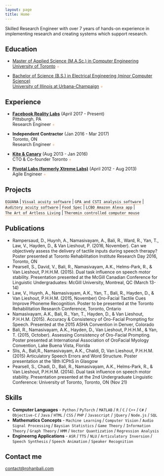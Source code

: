 ```yaml
---
layout: page
title: Home
---
```


<style>
.tooltip_templates { display: none; }


.toolTipUnderlineID {
	text-decoration: none;
    border-bottom: 1px solid #ffa268;
}
.tooltipListClass li {
	margin: 10px 0;
}

</style>

Skilled Research Engineer with over 7 years of hands-on experience in implementing research and creating systems which support research.

## Education

* [Master of Applied Science (M.A.Sc.) in Computer Engineering <br> University of Toronto](https://www.ece.utoronto.ca/graduates/degree-programs/masc/) <span style="display: inline-block; color:#ffa268" class="tooltip" data-tooltip-content="#tooltip_uoft_edu_content">+</span>

<div class="tooltip_templates">
    <span class="tooltipListClass" id="tooltip_uoft_edu_content">
		Thesis : Mapping Acoustics to Kinematics in Speech <br>
		GPA : 3.7/4
    </span>
</div>

* [Bachelor of Science (B.S.) in Electrical Engineering (minor Computer Science) <br> University of Illinois at Urbana-Champaign](http://www.ece.illinois.edu/) <span style="display: inline-block; color:#ffa268" class="tooltip" data-tooltip-content="#tooltip_uofi_edu_content">+</span>

<div class="tooltip_templates">
    <span class="tooltipListClass" id="tooltip_uofi_edu_content">
		GPA : 3.5/4
    </span>
</div>


## Experience

* **[Facebook Reality Labs](https://tech.fb.com/facebook-reality-labs-inside-our-new-pittsburgh-digs/)**	(April 2017 - Present)<br> Pittsburgh, PA<br> Research Engineer <span style="display: inline-block; color:#ffa268" class="tooltip" data-tooltip-content="#tooltip_fb_exp_content">+</span>

<div class="tooltip_templates">
    <span class="tooltipListClass" id="tooltip_fb_exp_content">
		<p style="display: inline-block; color:white"> I currently work as part of a team of researchers and engineers focused on building virtual telepresence. I have worked on many different parts of this research pipeline, from writing data capture software, to large-scale data processing, to implementing computer vision and machine learning research.</p>
	    <ul>
	    	<li>Increased keypoint detection quality by 10% by making changes to the training pipeline for keypoint detection ML model (PyTorch)</li>
	    	<li>Made architectural updates to keypoint detection ML model (PyTorch)</li>
			<li>Designed and implemented a failure detection and retraining pipeline for our state-of-the-art keypoint and segmentation detectors, leading to a 20% improvement in predicted keypoint quality (PyTorch)</li>
			<li>Developed a speech to facial animation prediction model using Bi-LSTM (PyTorch)</li>
			<li>Developed Computer Vision-based metrics to evaluate quality of keypoint annotations (Python)</li>
			<li>Designed and implemented pipeline for early evaluation of data capture quality (Python)</li>
			<li>Designed and implemented post-processing steps which made capture data consumable for research. Formalized and automated data preprocessing. (Python, C++, Bash)</li>
			<li>Created monitoring and alerting solutions for fast detection of issues in data capture pipeline (Python, SQL, PHP)</li>
			<li>Created a data management system to support PII data captured during user studies (ReactJS, PHP)</li>
			<li>Created a data management system to support large scale data annotation (Python, PHP)</li>
			<li>Developed and upgraded 2D and 3D annotation tool for annotation of over one million data points (Javascript - ReactJS, PHP, SQL, Python, C++).</li>
			<li>Collaborated in the design of a user study capture process that has captured over a thousand hours of data.</li>
			<li>Led the development of multiple custom software solutions to help Research Assistants interact with research tools and software (C++, Python)</li>
		</ul>
	</span>
</div>

* **Independent Contractor** 	(Jan 2016 - Mar 2017)<br> Toronto, ON<br> Research Engineer <span style="display: inline-block; color:#ffa268" class="tooltip" data-tooltip-content="#tooltip_uoft_exp_content">+</span>

<div class="tooltip_templates">
    <span class="tooltipListClass" id="tooltip_uoft_exp_content">
		<p style="display: inline-block; color:white"> Worked with researchers, clinics, and corporations to develop software and hardware solutions to problems at the intersection of physical movement and machine learning.</p>
	    <ul>
	    	<li>PROMPT Institute - Functional data analysis (FDA) software tool - Developed FDA tool to evaluate consistency of articulation data over multiple repetitions (Matlab).</li>
	    	<li>The Speech And Stuttering Institute - Gentle Onset Software tool - Gentle Onset therapy is used to treat people who stutter. This Neural Network-based detector for gentle onset in speech enabled patients to practice Gentle Onset therapy at home.</li>
			<li>PROMPT Institute - Eguana Python - Developed software for analysis of Electromagnetic Articulograph data.</li>
			<li>Music Mind Inc - Clarinet Monitor - Developed hardware and software for a real time visualization of tongue position while playing a clarinet.</li>
		</ul>
	</span>
</div>

* **[Kite & Canary](http://kiteandcanary.com/home/)**	(Aug 2013 - Jan 2016)<br> CTO & Co-founder Toronto <span style="display: inline-block; color:#ffa268" class="tooltip" data-tooltip-content="#tooltip_kandc_exp_content">+</span>


<div class="tooltip_templates">
    <span  class="tooltipListClass" id="tooltip_kandc_exp_content">
	    <ul>
	    	<li>Co-founded and led a healthcare software startup from infancy to producing 300k yearly revenue</li>
	    	<li>Led technical team and grew the team from two part-time to three full-time developers</li>
			<li>Planned project roadmap and supervised the development of iOS, WatchOS, Web and Server Side projects</li>
			<li>Collaborated with hospitals and researchers in Toronto to produce technical innovations in health care
by providing recording, hosting and analysis solutions for human kinematic and physiological data
</li>
		</ul>
	</span>
</div>

* **[Pivotal Labs (formerly Xtreme Labs)](https://pivotal.io/labs)**	(April 2012 - Aug 2013)<br> Agile Engineer <span style="display: inline-block; color:#ffa268" class="tooltip" data-tooltip-content="#tooltip_xtreme_exp_content">+</span>

<div class="tooltip_templates">
    <span class="tooltipListClass" id="tooltip_xtreme_exp_content">
	    <ul>
	    	<li>Consulted leading businesses and banks in Canada & USA on iOS strategy and mobile app design</li>
	    	<li>Developed iOS applications and supervised a software development team of 4 people to produce software using Agile methodologies</li>
			<li>Planned project roadmap and supervised the development of iOS, WatchOS, Web and Server Side projects</li>
			<li>Responsible for emergency bug fixes for multiple projects on Web, iOS, Android and BlackBerry platforms</li>
		</ul>
	</span>
</div>

## Projects

<span style="display: inline-block" class="tooltip toolTipUnderlineID" data-tooltip-content="#tooltip_eguana_proj_content">`EGUANA`</span> <nowiki> | </nowiki>
<span style="display: inline-block" class="tooltip toolTipUnderlineID" data-tooltip-content="#tooltip_visual_proj_content">`Visual acuity software`</span> <nowiki> | </nowiki>
<span style="display: inline-block" class="tooltip toolTipUnderlineID" data-tooltip-content="#tooltip_gpa_proj_content">`GPA and CSTI analysis software`</span> <nowiki> | </nowiki>
<span style="display: inline-block" class="tooltip toolTipUnderlineID" data-tooltip-content="#tooltip_auditory_proj_content">`Auditory acuity software`</span> <nowiki> | </nowiki>
<span style="display: inline-block" class="tooltip toolTipUnderlineID" data-tooltip-content="#tooltip_foodSpec_proj_content">`Food Spec`</span> <nowiki> | </nowiki>
<span style="display: inline-block" class="tooltip toolTipUnderlineID" data-tooltip-content="#tooltip_lcbo_proj_content">`LCBO Amazon Alexa app`</span> <nowiki> | </nowiki>
<span style="display: inline-block" class="tooltip toolTipUnderlineID" data-tooltip-content="#tooltip_artofartless_proj_content">`The Art of Artless Living`</span> <nowiki> | </nowiki>
<span style="display: inline-block" class="tooltip toolTipUnderlineID" data-tooltip-content="#tooltip_theremin_proj_content">`Theremin controlled computer mouse`</span>



## Publications
* Rampersaud, D., Huynh, A., Namasivayam, A., Bali, R., Ward, R., Yan, T., Law, V., Hayden, D., & Van Lieshout, P. (2016, November). Can we objectively assess the delivery of tactile inputs during speech therapy? Poster presented at Toronto Rehabilitation Institute Research Day 2016, Toronto, ON
* Pearsell, S., David, V., Bali, R., Namasivayam, A.K., Helms-Park, R., & Van Lieshout, P.H.H.M. (2015). Dual task influence on speech motor stability. Presentation presented at the McGill Canadian Conference for Linguistic Undergraduates: McGill University, Montreal, QC (March 13-14)
* Law, V., Huynh, A., Namasivayam, A.K., Yan, T., Bali, R., Hayden, D., & Van Lieshout, P.H.H.M. (2015, November) Oro-Facial Tactile Cues Improve Phoneme Recognition. Poster to be presented at the Toronto Rehabilitation Research Conference, Toronto, Ontario
* Namasivayam, A.K., Bali, R., Yan, T., Hayden, D., & Van Lieshout, P.H.H.M. (2015). Accuracy & Consistency of Oro-Facial Prompting for Speech. Presented at the 2015 ASHA Convention in Denver, Colorado
* Bali, R., Namasivayam, A.K., Hayden, D., Van Lieshout, P.H.H.M., & Yan, T. (2015, October). Assessing Consistency of Oro-Facial Prompting. Poster presented at International Association of OroFacial Myology Convention, Lake Buena Vista, Florida
* Slis, A., Bali,R., Namasivayam, A.K., Chaldi, D, Van Lieshout, P.H.H.M. (2015) Articulatory Speech Errors and Word Structure. Poster presentation at the 18th ICPhS in Glasgow
* Pearsell, S., Chadi, D., Bali, R., Namasivayam, A.K., Helms-Park, R., & Van Lieshout, P.H.H.M. (2014). Dual task influence on speech motor stability. Presentation presented at the 2nd Undergraduate Linguistic Conference: University of Toronto, Toronto, ON (Nov 21)

## Skills

* **Computer Languages** - `Python` / `PyTorch` / `MATLAB` / `R` / `C` / `C++` / `C#` / `Objective-C` / `Java` / `HTML` / `CSS` / `PHP` / `Javascript` / `jQuery` / `Node.js` / `SQL`
* **Mathematics Concepts** - `Machine Learning` / `Computer Vision` / `Audio Signal Processing` / `Baysian Statistics` / `Game Theory` / `Information Theory` / `Graph Theory` / `HMM` / `Vector Quantization` / `Regression Analysis`
* **Engineerng Applications** - `ASR` / `TTS` / `NLU` / `Articulatory Inversion` / `Speech Synthesis` / `Speech Animation` / `Speaker Recognition`

<!-- ## Achievements


* [**This is my first achievement**](#)

   Proin pellentesque malesuada mauris, quis aliquam augue vestibulum ac. Vestibulum ut feugiat nibh. Sed faucibus felis purus, sed convallis leo dictum vehicula.

***

* [**This is my second achievement**](#)

    Proin pellentesque malesuada mauris, quis aliquam augue vestibulum ac. Vestibulum ut feugiat nibh. Sed faucibus felis purus, sed convallis leo dictum vehicula.

***

* [**This is my third achievement**](#)

   Proin pellentesque malesuada mauris, quis aliquam augue vestibulum ac. Vestibulum ut feugiat nibh. Sed faucibus felis purus, sed convallis leo dictum vehicula -->


## Contact me

contact@rohanbali.com


<div class="tooltip_templates">
    <span class="tooltipListClass" id="tooltip_eguana_proj_content">
    	Oral Dynamics Lab at the University of Toronto (Present) <br><br>
	    Software package for speech acoustics and kinematic analysis, used globally by Speech Language Pathologists
	</span>
</div>


<div class="tooltip_templates">
    <span class="tooltipListClass" id="tooltip_visual_proj_content">
    	Dr. Roslyn Ward at the The University of Western Australia (2015) <br><br>
    	Computer vision tracking and software package for psychological test of visual perception
	</span>
</div>

<div class="tooltip_templates">
    <span class="tooltipListClass" id="tooltip_gpa_proj_content">
    	The Prompt Institute (2015)<br><br>
    	Recorded speech therapist’s hand and participant’s speech articulator movements using AG501 machine, and analyzed data using Generalized procrustes analysis (GPA) and Cyclic spatiotemporal index (CSTI) analysis
	</span>
</div>

<div class="tooltip_templates">
    <span class="tooltipListClass" id="tooltip_auditory_proj_content">
    	 Dr. Yana Yunusova at the University of Toronto (2015)<br><br>
    	 Software package for psychological test for auditory perception
	</span>
</div>

<div class="tooltip_templates">
    <span class="tooltipListClass" id="tooltip_foodSpec_proj_content">
    	A nutrition visualization iOS app and website
	</span>
</div>

<div class="tooltip_templates">
    <span class="tooltipListClass" id="tooltip_lcbo_proj_content">
    	Speech recognition retail software used to search through the LCBO product list
	</span>
</div>

<div class="tooltip_templates">
    <span class="tooltipListClass" id="tooltip_artofartless_proj_content">
    	Blog
	</span>
</div>

<div class="tooltip_templates">
    <span class="tooltipListClass" id="tooltip_theremin_proj_content">
    	University of Illinois Urbana-Champaign<br><br>
    	Senior Project
	</span>
</div>
